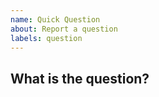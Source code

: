```yaml
---
name: Quick Question
about: Report a question
labels: question
---
```


## What is the question?
<!-- Please report your question here. -->
